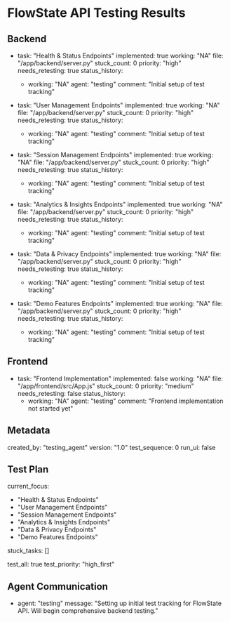 # FlowState API Testing Results

## Backend

- task: "Health & Status Endpoints"
  implemented: true
  working: "NA"
  file: "/app/backend/server.py"
  stuck_count: 0
  priority: "high"
  needs_retesting: true
  status_history:
    - working: "NA"
      agent: "testing"
      comment: "Initial setup of test tracking"

- task: "User Management Endpoints"
  implemented: true
  working: "NA"
  file: "/app/backend/server.py"
  stuck_count: 0
  priority: "high"
  needs_retesting: true
  status_history:
    - working: "NA"
      agent: "testing"
      comment: "Initial setup of test tracking"

- task: "Session Management Endpoints"
  implemented: true
  working: "NA"
  file: "/app/backend/server.py"
  stuck_count: 0
  priority: "high"
  needs_retesting: true
  status_history:
    - working: "NA"
      agent: "testing"
      comment: "Initial setup of test tracking"

- task: "Analytics & Insights Endpoints"
  implemented: true
  working: "NA"
  file: "/app/backend/server.py"
  stuck_count: 0
  priority: "high"
  needs_retesting: true
  status_history:
    - working: "NA"
      agent: "testing"
      comment: "Initial setup of test tracking"

- task: "Data & Privacy Endpoints"
  implemented: true
  working: "NA"
  file: "/app/backend/server.py"
  stuck_count: 0
  priority: "high"
  needs_retesting: true
  status_history:
    - working: "NA"
      agent: "testing"
      comment: "Initial setup of test tracking"

- task: "Demo Features Endpoints"
  implemented: true
  working: "NA"
  file: "/app/backend/server.py"
  stuck_count: 0
  priority: "high"
  needs_retesting: true
  status_history:
    - working: "NA"
      agent: "testing"
      comment: "Initial setup of test tracking"

## Frontend

- task: "Frontend Implementation"
  implemented: false
  working: "NA"
  file: "/app/frontend/src/App.js"
  stuck_count: 0
  priority: "medium"
  needs_retesting: false
  status_history:
    - working: "NA"
      agent: "testing"
      comment: "Frontend implementation not started yet"

## Metadata

created_by: "testing_agent"
version: "1.0"
test_sequence: 0
run_ui: false

## Test Plan

current_focus:
  - "Health & Status Endpoints"
  - "User Management Endpoints"
  - "Session Management Endpoints"
  - "Analytics & Insights Endpoints"
  - "Data & Privacy Endpoints"
  - "Demo Features Endpoints"

stuck_tasks: []

test_all: true
test_priority: "high_first"

## Agent Communication

- agent: "testing"
  message: "Setting up initial test tracking for FlowState API. Will begin comprehensive backend testing."